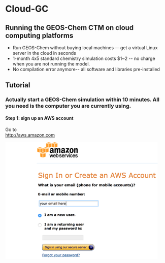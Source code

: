 # Cloud-GC
## Running the GEOS-Chem CTM on cloud computing platforms

* Run GEOS-Chem without buying local machines -- get a virtual Linux server in the cloud in seconds 
* 1-month 4x5 standard chemistry simulation costs $1~2 -- no charge when you are not running the model.
* No compilation error anymore-- all software and libraries pre-installed

## Tutorial
### Actually start a GEOS-Chem simulation within 10 minutes. All you need is the computer you are currently using.

#### Step 1: sign up an AWS account
Go to <br />
http://aws.amazon.com

<img src="img/1.png" width="480">
